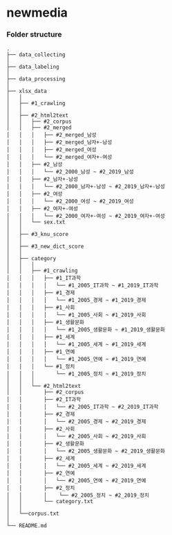 # newmedia

### Folder structure
    .
    ├── data_collecting
    │
    ├── data_labeling
    │
    ├── data_processing
    │
    ├── xlsx_data
    │   │
    │   ├── #1_crawling 
    │   │
    │   ├── #2_html2text
    │   │   ├── #2_corpus
    │   │   ├── #2_merged
    │   │   │   ├── #2_merged_남성
    │   │   │   ├── #2_merged_남자+-남성
    │   │   │   ├── #2_merged_여성
    │   │   │   └── #2_merged_여자+-여성
    │   │   ├── #2_남성
    │   │   │   └── #2_2000_남성 ~ #2_2019_남성
    │   │   ├── #2_남자+-남성
    │   │   │   └── #2_2000_남자+-남성 ~ #2_2019_남자+-남성
    │   │   ├── #2_여성
    │   │   │   └── #2_2000_여성 ~ #2_2019_여성
    │   │   ├── #2_여자+-여성
    │   │   │   └── #2_2000_여자+-여성 ~ #2_2019_여자+-여성
    │   │   └── sex.txt
    │   │   
    │   ├── #3_knu_score
    │   │
    │   ├── #3_new_dict_score
    │   │
    │   ├── category
    │   │   │
    │   │   ├── #1_crawling
    │   │   │   ├── #1_IT과학
    │   │   │   │   └── #1_2005_IT과학 ~ #1_2019_IT과학
    │   │   │   ├── #1_경제
    │   │   │   │   └── #1_2005_경제 ~ #1_2019_경제
    │   │   │   ├── #1_사회
    │   │   │   │   └── #1_2005_사회 ~ #1_2019_사회
    │   │   │   ├── #1_생활문화
    │   │   │   │   └── #1_2005_생활문화 ~ #1_2019_생활문화
    │   │   │   ├── #1_세계
    │   │   │   │   └── #1_2005_세계 ~ #1_2019_세계
    │   │   │   ├── #1_연예
    │   │   │   │   └── #1_2005_연예 ~ #1_2019_연예
    │   │   │   └── #1_정치
    │   │   │       └── #1_2005_정치 ~ #1_2019_정치
    │   │   │   
    │   │   └── #2_html2text
    │   │       ├── #2_corpus
    │   │       ├── #2_IT과학
    │   │       │   └── #2_2005_IT과학 ~ #2_2019_IT과학
    │   │       ├── #2_경제
    │   │       │   └── #2_2005_경제 ~ #2_2019_경제
    │   │       ├── #2_사회
    │   │       │   └── #2_2005_사회 ~ #2_2019_사회
    │   │       ├── #2_생활문화
    │   │       │   └── #2_2005_생활문화 ~ #2_2019_생활문화
    │   │       ├── #2_세계
    │   │       │   └── #2_2005_세계 ~ #2_2019_세계
    │   │       ├── #2_연예
    │   │       │   └── #2_2005_연예 ~ #2_2019_연예
    │   │       ├── #2_정치
    │   │       │    └── #2_2005_정치 ~ #2_2019_정치
    │   │       └── category.txt
    │   │
    │   └──corpus.txt
    │
    └── README.md

